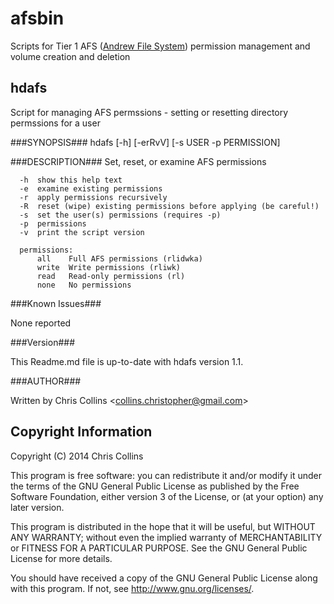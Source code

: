 afsbin
======

Scripts for Tier 1 AFS ([Andrew File System](http://en.wikipedia.org/wiki/Andrew_File_System)) permission management and volume creation and deletion


hdafs
----

Script for managing AFS permssions - setting or resetting directory permssions for a user

###SYNOPSIS###
      hdafs [-h] [-erRvV] [-s USER -p PERMISSION]

###DESCRIPTION###
      Set, reset, or examine AFS permissions
    
      -h  show this help text
      -e  examine existing permissions
      -r  apply permissions recursively
      -R  reset (wipe) existing permissions before applying (be careful!)
      -s  set the user(s) permissions (requires -p)
      -p  permissions
      -v  print the script version
        
      permissions:
          all    Full AFS permissions (rlidwka)
          write  Write permissions (rliwk)
          read   Read-only permissions (rl)
          none   No permissions

###Known Issues###

None reported

###Version###

This Readme.md file is up-to-date with hdafs version 1.1.

###AUTHOR###

Written by Chris Collins \<collins.christopher@gmail.com\>

Copyright Information
---------------------

Copyright (C) 2014 Chris Collins

This program is free software: you can redistribute it and/or modify it under the terms of the GNU General Public License as published by the Free Software Foundation, either version 3 of the License, or (at your option) any later version.

This program is distributed in the hope that it will be useful, but WITHOUT ANY WARRANTY; without even the implied warranty of MERCHANTABILITY or FITNESS FOR A PARTICULAR PURPOSE. See the GNU General Public License for more details.

You should have received a copy of the GNU General Public License along with this program. If not, see http://www.gnu.org/licenses/.


